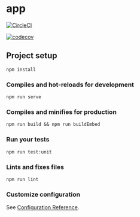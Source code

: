 # app

[![CircleCI](https://circleci.com/gh/torusresearch/torus-website/tree/chai%2Fmetamask-vue.svg?style=shield)](https://circleci.com/gh/torusresearch/torus-website/tree/chai%2Fmetamask-vue)

<!-- [![Greenkeeper badge](https://badges.greenkeeper.io/torusresearch/torus-website.svg)](https://greenkeeper.io/) -->

[![codecov](https://codecov.io/gh/torusresearch/torus-website/branch/chai%2Fmetamask-vue/graph/badge.svg?token=fzYfxUOTLd)](https://codecov.io/gh/torusresearch/torus-website)

## Project setup

```
npm install
```

### Compiles and hot-reloads for development

```
npm run serve
```

### Compiles and minifies for production

```
npm run build && npm run buildEmbed
```

### Run your tests

```
npm run test:unit
```

### Lints and fixes files

```
npm run lint
```

### Customize configuration

See [Configuration Reference](https://cli.vuejs.org/config/).
